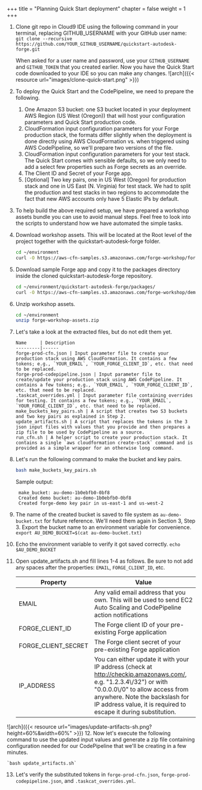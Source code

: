 +++
title = "Planning Quick Start deployment"
chapter = false
weight = 1
+++

1. Clone git repo in Cloud9 IDE using the following command in your terminal, replacing GITHUB_USERNAME with your GitHub user name:
    `git clone --recursive https://github.com/YOUR_GITHUB_USERNAME/quickstart-autodesk-forge.git`
    
    When asked for a user name and password, use your `GITHUB_USERNAME` and `GITHUB_TOKEN` that you created earlier.
    Now you have the Quick Start code downloaded to your IDE so you can make any changes.
    ![arch]({{< resource url="images/clone-quick-start.png" >}})
2. To deploy the Quick Start and the CodePipeline, we need to prepare the following.
   1. One Amazon S3 bucket: one S3 bucket located in your deployment AWS Region (US West (Oregon)) that will host your configuration parameters and Quick Start production code.
   2. CloudFormation input configuration parameters for your Forge production stack, the formats differ slightly when the deployment is done directly using AWS CloudFormation vs. when triggered using AWS CodePipeline, so we'll prepare two versions of the file.
   3. CloudFormation input configuration parameters for your test stack. The Quick Start comes with sensible defaults, so we only need to add a select few properties such as Forge secrets as an override.
   4. The Client ID and Secret of your Forge app.
   5. [Optional] Two key pairs, one in US West (Oregon) for production stack and one in US East (N. Virginia) for test stack. We had to split the production and test stacks in two regions to accommodate the fact that new AWS accounts only have 5 Elastic IPs by default.
3. To help build the above required setup, we have prepared a workshop assets bundle you can use to avoid manual steps. Feel free to look into the scripts to understand how we have automated the simple tasks.
4. Download workshop assets. This will be located at the Root level of the project together with the quickstart-autodesk-forge folder.
    ```bash
    cd ~/environment
    curl -O https://aws-cfn-samples.s3.amazonaws.com/forge-workshop/forge-workshop-assets.zip
    ```
5. Download sample Forge app and copy it to the packages directory inside the cloned quickstart-autodesk-forge repository. 
   ```bash
   cd ~/environment/quickstart-autodesk-forge/packages/
   curl -O https://aws-cfn-samples.s3.amazonaws.com/forge-workshop/demo/forge-viewmodels-nodejs-aws-smartbuilding.zip
   ```
6. Unzip workshop assets.
    ```bash
    cd ~/environment
    unzip forge-workshop-assets.zip
    ```
7. Let's take a look at the extracted files, but do not edit them yet.

       Name     | Description
       ---------|------
       forge-prod-cfn.json | Input parameter file to create your production stack using AWS CloudFormation. It contains a few tokens; e.g., `YOUR_EMAIL`, `YOUR_FORGE_CLIENT_ID`, etc. that need to be replaced.
       forge-prod-codepipeline.json | Input parameter file to create/update your production stack using AWS CodePipeline. It contains a few tokens; e.g., `YOUR_EMAIL`, `YOUR_FORGE_CLIENT_ID`, etc. that need to be replaced.
       .taskcat_overrides.yml | Input parameter file containing overrides for testing. It contains a few tokens; e.g., `YOUR_EMAIL`, `YOUR_FORGE_CLIENT_ID`, etc. that need to be replaced.    
       make_buckets_key_pairs.sh | A script that creates two S3 buckets and two key pairs as explained in Step 2.
       update_artifacts.sh | A script that replaces the tokens in the 3 json input files with values that you provide and then prepares a zip file to be used by CodePipeline as a source.
       run_cfn.sh | A helper script to create your production stack. It contains a single `aws cloudformation create-stack` command and is provided as a simple wrapper for an otherwise long command.

8. Let's run the following command to make the bucket and key pairs.       
   ```bash
   bash make_buckets_key_pairs.sh
   ```
   Sample output:
   ```text
    make_bucket: au-demo-1b0ebfb0-0bf8
    Created demo bucket: au-demo-1b0ebfb0-0bf8
    Created forge-demo key pair in us-east-1 and us-west-2
    ```
9. The name of the created bucket is saved to file system as `au-demo-bucket.txt` for future reference. We'll need them again in Section 3, Step 3. Export the bucket name to an environment variable for convenience.  
       `export AU_DEMO_BUCKET=$(cat au-demo-bucket.txt)`   
10. Echo the environment variable to verify it got saved correctly.
        `echo $AU_DEMO_BUCKET`  
11. Open update_artifacts.sh and fill lines 1-4 as follows. Be sure to not add any spaces after the properties: `EMAIL`, `FORGE_CLIENT_ID`, etc.
      
       Property | Value
       ---------|------
       EMAIL    | Any valid email address that you own. This will be used to send EC2 Auto Scaling and CodePipeline action notifications
       FORGE_CLIENT_ID  | The Forge client ID of your pre-existing Forge application
       FORGE_CLIENT_SECRET | The Forge client secret of your pre-existing Forge application
       IP_ADDRESS | You can either update it with your IP address (check at http://checkip.amazonaws.com/, e.g. "1.2.3.4\\/32") or with "0.0.0.0\\/0" to allow access from anywhere. Note the backslash for IP address value, it is required to escape it during substitution.
![arch]({{< resource url="images/update-artifacts-sh.png?height=60%&width=60%" >}})
12. Now let's execute the following command to use the updated input values and generate a zip file containing configuration needed for our CodePipeline that we'll be creating in a few minutes.

    `bash update_artifacts.sh`       
13. Let's verify the substituted tokens in `forge-prod-cfn.json`, `forge-prod-codepipeline.json`, and `.taskcat_overrides.yml`.    